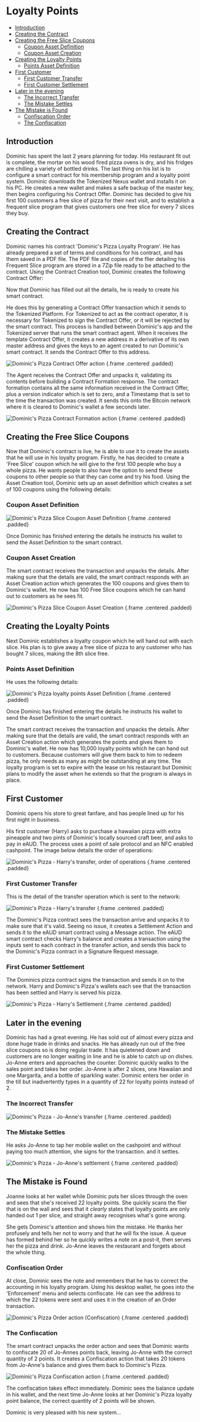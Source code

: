# Loyalty Points

- [Introduction](#introduction)
- [Creating the Contract](#creating-the-contract)
- [Creating the Free Slice Coupons](#creating-the-coupons)
  - [Coupon Asset Definition](#coupon-asset-definition)
  - [Coupon Asset Creation](#coupon-asset-creation)
- [Creating the Loyalty Points](#creating-the-points)
  - [Points Asset Definition](#points-asset-definition)
- [First Customer](#first-customer)
  - [First Customer Transfer](#first-customer-transfer)
  - [First Customer Settlement](#first-customer-settlement)
- [Later in the evening](#later-in-the-evening)
  - [The Incorrect Transfer](#incorrect-transfer)
  - [The Mistake Settles](#incorrect-settlement)
- [The Mistake is Found](#mistake-found)
  - [Confiscation Order](#confiscation-order)
  - [The Confiscation](#confiscation)

<a name="introduction"></a>
## Introduction

Dominic has spent the last 2 years planning for today. His restaurant fit out is complete, the mortar on his wood fired pizza ovens is dry, and his fridges are chilling a variety of bottled drinks.
The last thing on his list is to configure a smart contract for his membership program and a loyalty point system.
Dominic downloads the Tokenized Nexus wallet and installs it on his PC. He creates a new wallet and makes a safe backup of the master key, then begins configuring his Contract Offer.
Dominic has decided to give his first 100 customers a free slice of pizza for their next visit, and to establish a frequent slice program that gives customers one free slice for every 7 slices they buy.

<a name="creating-the-contract"></a>
## Creating the Contract

Dominic names his contract 'Dominic's Pizza Loyalty Program'. He has already prepared a set of terms and conditions for his contract, and has them saved in a PDF file. The PDF file and copies of the flier detailing his Frequent Slice program are stored in a 7Zip file ready to be attached to the contract. 
Using the Contract Creation tool, Dominic creates the following Contract Offer:

Now that Dominic has filled out all the details, he is ready to create his smart contract.

He does this by generating a Contract Offer transaction which it sends to the Tokenized Platform. For Tokenized to act as the contract operator, it is necessary for Tokenized to sign the Contract Offer, or it will be rejected by the smart contract. This process is handled between Dominic's app and the Tokenized server that runs the smart contract agent. When it receives the template Contract Offer, it creates a new address in a derivative of its own master address and gives the keys to an agent created to run Dominic's smart contract. It sends the Contract Offer to this address.

![Dominic's Pizza Contract Offer action](https://raw.githubusercontent.com/tokenized/docs/master/images/dominics-pizza-contract-offer.svg?sanitize=true "Dominic's Pizza Contract Offer") {.frame .centered .padded}

The Agent receives the Contract Offer and unpacks it, validating its contents before building a Contract Formation response. The contract formation contains all the same information received in the Contract Offer, plus a version indicator which is set to zero, and a Timestamp that is set to the time the transaction was created. It sends this onto the Bitcoin network where it is cleared to Dominic's wallet a few seconds later.

![Dominic's Pizza Contract Formation action](https://raw.githubusercontent.com/tokenized/docs/master/images/dominics-pizza-contract-formation.svg?sanitize=true "Dominic's Pizza Contract Formation") {.frame .centered .padded}

<a name="creating-the-coupons"></a>
## Creating the Free Slice Coupons

Now that Dominic's contract is live, he is able to use it to create the assets that he will use in his loyalty program.
Firstly, he has decided to create a 'Free Slice' coupon which he will give to the first 100 people who buy a whole pizza. He wants people to also have the option to send these coupons to other people so that they can come and try his food. Using the Asset Creation tool, Dominic sets up an asset definition which creates a set of 100 coupons using the following details:

<a name="coupon-asset-definition"></a>
### Coupon Asset Definition

![Dominic's Pizza Slice Coupon Asset Definition](https://raw.githubusercontent.com/tokenized/docs/master/images/dominics-pizza-slice-coupons-asset-definition.svg?sanitize=true "Dominic's Pizza slice coupons Asset Definition") {.frame .centered .padded}

Once Dominic has finished entering the details he instructs his wallet to send the Asset Definition to the smart contract.

<a name="coupon-asset-creation"></a>
### Coupon Asset Creation

The smart contract receives the transaction and unpacks the details. After making sure that the details are valid, the smart contract responds with an Asset Creation action which generates the 100 coupons and gives them to Dominic's wallet. He now has 100 Free Slice coupons which he can hand out to customers as he sees fit.

![Dominic's Pizza Slice Coupon Asset Creation](https://raw.githubusercontent.com/tokenized/docs/master/images/dominics-pizza-slice-coupons-asset-creation.svg?sanitize=true "Dominic's Pizza slice coupons Asset Creation") {.frame .centered .padded}

<a name="creating-the-points"></a>
## Creating the Loyalty Points

Next Dominic establishes a loyalty coupon which he will hand out with each slice. His plan is to give away a free slice of pizza to any customer who has bought 7 slices, making the 8th slice free.

<a name="points-asset-definition"></a>
### Points Asset Definition

He uses the following details:

![Dominic's Pizza loyalty points Asset Definition](https://raw.githubusercontent.com/tokenized/docs/master/images/dominics-pizza-loyalty-points-asset-definition.svg?sanitize=true "Dominic's Pizza loyalty points Asset Definition") {.frame .centered .padded}

Once Dominic has finished entering the details he instructs his wallet to send the Asset Definition to the smart contract.

The smart contract receives the transaction and unpacks the details. After making sure that the details are valid, the smart contract responds with an Asset Creation action which generates the points and gives them to Dominic's wallet. He now has 10,000 loyalty points which he can hand out to customers. Because customers will give them back to him to redeem pizza, he only needs as many as might be outstanding at any time. The loyalty program is set to expire with the lease on his restaurant but Dominic plans to modify the asset when he extends so that the program is always in place.

<a name="first-customer"></a>
## First Customer
Dominic opens his store to great fanfare, and has people lined up for his first night in business. 

His first customer (Harry) asks to purchase a hawaiian pizza with extra pineapple and two pints of Dominic's locally sourced craft beer, and asks to pay in eAUD. The process uses a point of sale protocol and an NFC enabled cashpoint. The image below details the order of operations:

![Dominic's Pizza - Harry's transfer, order of operations](https://raw.githubusercontent.com/tokenized/docs/master/images/dominics-pizza-harry-transfer-order-of-operations.svg?sanitize=true "Dominic's Pizza - Harry's transfer, order of operations") {.frame .centered .padded}

<a name="first-customer-transfer"></a>
### First Customer Transfer

This is the detail of the transfer operation which is sent to the network:

![Dominic's Pizza - Harry's transfer](https://raw.githubusercontent.com/tokenized/docs/master/images/dominics-pizza-harry-transfer.svg?sanitize=true "Dominic's Pizza - Harry's transfer") {.frame .centered .padded}

The Dominic's Pizza contract sees the transaction arrive and unpacks it to make sure that it's valid. Seeing no issue, it creates a Settlement Action and sends it to the eAUD smart contract using a Message action. The eAUD smart contract checks Harry's balance and creates a transaction using the inputs sent to each contract in the transfer action, and sends this back to the Dominic's Pizza contract in a Signature Request message.

<a name="first-customer-settlement"></a>
### First Customer Settlement

The Dominics pizza contract signs the transaction and sends it on to the network. Harry and Dominic's Pizza's wallets each see that the transaction has been settled and Harry is served his pizza.

![Dominic's Pizza - Harry's Settlement](https://raw.githubusercontent.com/tokenized/docs/master/images/dominics-pizza-harry-settlement.svg?sanitize=true "Dominic's Pizza - Harry's Settlement") {.frame .centered .padded}

<a name="later-in-the-evening"></a>
## Later in the evening

Dominic has had a great evening. He has sold out of almost every pizza and done huge trade in drinks and snacks. He has already run out of the free slice coupons so is doing regular trade. It has quietened down and customers are no longer waiting in line and he is able to catch up on dishes.
Jo-Anne enters and approaches the counter. Dominic quickly walks to the sales point and takes her order.
Jo-Anne is after 2 slices, one Hawaiian and one Margarita, and a bottle of sparkling water. Dominic enters her order in the till but inadvertently types in a quantity of 22 for loyalty points instead of 2.

<a name="incorrect-transfer"></a>
### The Incorrect Transfer

![Dominic's Pizza - Jo-Anne's transfer](https://raw.githubusercontent.com/tokenized/docs/master/images/dominics-pizza-jo-anne-transfer.svg?sanitize=true "Dominic's Pizza - Jo-Anne's transfer") {.frame .centered .padded}

<a name="incorrect-settlement"></a>
### The Mistake Settles

He asks Jo-Anne to tap her mobile wallet on the cashpoint and without paying too much attention, she signs for the transaction. and it settles.

![Dominic's Pizza - Jo-Anne's settlement](https://raw.githubusercontent.com/tokenized/docs/master/images/dominics-pizza-jo-anne-settlement.svg?sanitize=true "Dominic's Pizza - Jo-Anne's settlement") {.frame .centered .padded}

<a name="mistake-found"></a>
## The Mistake is Found

Joanne looks at her wallet while Dominic puts her slices through the oven and sees that she's received 22 loyalty points. She quickly scans the flier that is on the wall and sees that it _clearly_ states that loyalty points are only handed out 1 per slice, and straight away recognises what's gone wrong.

She gets Dominic's attention and shows him the mistake. He thanks her profusely and tells her not to worry and that he will fix the issue. A queue has formed behind her so he quickly writes a note on a post-it, then serves her the pizza and drink. Jo-Anne leaves the restaurant and forgets about the whole thing.

<a name="confiscation-order"></a>
### Confiscation Order

At close, Dominic sees the note and remembers that he has to correct the accounting in his loyalty program.
Using his desktop wallet, he goes into the 'Enforcement' menu and selects confiscate. He can see the address to which the 22 tokens were sent and uses it in the creation of an Order transaction.

![Dominic's Pizza Order action (Confiscation)](https://raw.githubusercontent.com/tokenized/docs/master/images/dominics-pizza-order-confiscation.svg?sanitize=true "Dominic's Pizza Order action (confiscation)") {.frame .centered .padded}

<a name="confiscation"></a>
### The Confiscation

The smart contract unpacks the order action and sees that Dominic wants to confiscate 20 of Jo-Annes points back, leaving Jo-Anne with the correct quantity of 2 points. It creates a Confiscation action that takes 20 tokens from Jo-Anne's balance and gives them back to Dominic's Pizza.

![Dominic's Pizza Confiscation action](https://raw.githubusercontent.com/tokenized/docs/master/images/dominics-pizza-confiscation-action.svg?sanitize=true "Dominic's Pizza Confiscation action") {.frame .centered .padded}

The confiscation takes effect immediately. Dominic sees the balance update in his wallet, and the next time Jo-Anne looks at her Dominic's Pizza loyalty point balance, the correct quantity of 2 points will be shown.

Dominic is very pleased with his new system...